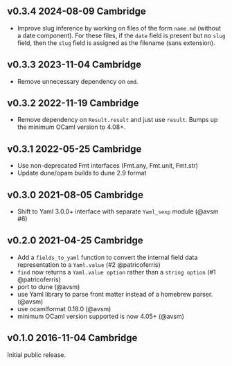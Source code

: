 v0.3.4 2024-08-09 Cambridge
---------------------------

- Improve slug inference by working on files of the form
  `name.md` (without a date component). For these files, if the
  `date` field is present but no `slug` field, then the `slug`
  field is assigned as the filename (sans extension).

v0.3.3 2023-11-04 Cambridge
---------------------------

- Remove unnecessary dependency on `omd`.

v0.3.2 2022-11-19 Cambridge
---------------------------

- Remove dependency on `Result.result` and just use `result`.
  Bumps up the minimum OCaml version to 4.08+.

v0.3.1 2022-05-25 Cambridge
---------------------------

- Use non-deprecated Fmt interfaces (Fmt.any, Fmt.unit, Fmt.str)
- Update dune/opam builds to dune 2.9 format

v0.3.0 2021-08-05 Cambridge
---------------------------

- Shift to Yaml 3.0.0+ interface with separate `Yaml_sexp` module (@avsm #6)

v0.2.0 2021-04-25 Cambridge
---------------------------

- Add a `fields_to_yaml` function to convert the internal field data
  representation to a `Yaml.value` (#2 @patricoferris)
- `find` now returns a `Yaml.value option` rather than a `string option`
  (#1 @patricoferris)
- port to dune (@avsm)
- use Yaml library to parse front matter instead of a homebrew parser. (@avsm)
- use ocamlformat 0.18.0 (@avsm)
- minimum OCaml version supported is now 4.05+ (@avsm)

v0.1.0 2016-11-04 Cambridge
---------------------------

Initial public release.
